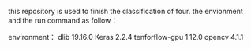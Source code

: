 this repository is used to finish the classification of four. the envionment and the run command as follow：


environment：
    dlib 19.16.0
    Keras 2.2.4
    tenforflow-gpu 1.12.0
    opencv 4.1.1
    
